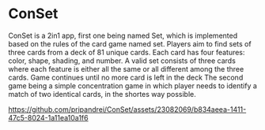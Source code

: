 # ConSet

ConSet is a 2in1 app, first one being named Set, which is implemented based on the rules of the card game named set. Players aim to find sets of three cards from a deck of 81 unique cards. Each card has four features: color, shape, shading, and number. A valid set consists of three cards where each feature is either all the same or all different among the three cards. Game continues until no more card is left in the deck 
The second game being a simple concentration game in which player needs to identify a match of two identical cards, in the shortes way possible.


https://github.com/pripandrei/ConSet/assets/23082069/b834aeea-1411-47c5-8024-1a11ea10a1f6


